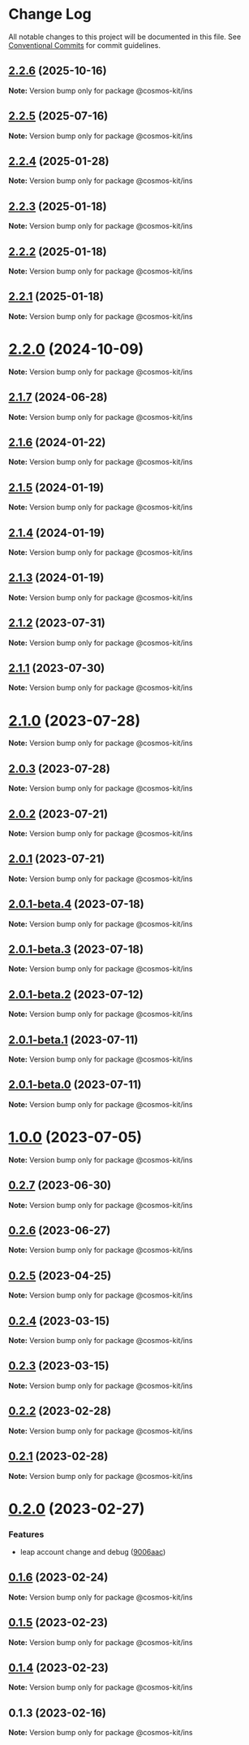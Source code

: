 # Change Log

All notable changes to this project will be documented in this file.
See [Conventional Commits](https://conventionalcommits.org) for commit guidelines.

## [2.2.6](https://github.com/hyperweb-io/cosmos-kit/compare/@cosmos-kit/ins@2.2.5...@cosmos-kit/ins@2.2.6) (2025-10-16)

**Note:** Version bump only for package @cosmos-kit/ins





## [2.2.5](https://github.com/hyperweb-io/cosmos-kit/compare/@cosmos-kit/ins@2.2.4...@cosmos-kit/ins@2.2.5) (2025-07-16)

**Note:** Version bump only for package @cosmos-kit/ins





## [2.2.4](https://github.com/hyperweb-io/cosmos-kit/compare/@cosmos-kit/ins@2.2.3...@cosmos-kit/ins@2.2.4) (2025-01-28)

**Note:** Version bump only for package @cosmos-kit/ins





## [2.2.3](https://github.com/hyperweb-io/cosmos-kit/compare/@cosmos-kit/ins@2.2.2...@cosmos-kit/ins@2.2.3) (2025-01-18)

**Note:** Version bump only for package @cosmos-kit/ins





## [2.2.2](https://github.com/hyperweb-io/cosmos-kit/compare/@cosmos-kit/ins@2.2.1...@cosmos-kit/ins@2.2.2) (2025-01-18)

**Note:** Version bump only for package @cosmos-kit/ins





## [2.2.1](https://github.com/hyperweb-io/cosmos-kit/compare/@cosmos-kit/ins@2.2.0...@cosmos-kit/ins@2.2.1) (2025-01-18)

**Note:** Version bump only for package @cosmos-kit/ins





# [2.2.0](https://github.com/hyperweb-io/cosmos-kit/compare/@cosmos-kit/ins@2.1.7...@cosmos-kit/ins@2.2.0) (2024-10-09)

**Note:** Version bump only for package @cosmos-kit/ins





## [2.1.7](https://github.com/hyperweb-io/cosmos-kit/compare/@cosmos-kit/ins@2.1.6...@cosmos-kit/ins@2.1.7) (2024-06-28)

**Note:** Version bump only for package @cosmos-kit/ins





## [2.1.6](https://github.com/hyperweb-io/cosmos-kit/compare/@cosmos-kit/ins@2.1.5...@cosmos-kit/ins@2.1.6) (2024-01-22)

**Note:** Version bump only for package @cosmos-kit/ins

## [2.1.5](https://github.com/hyperweb-io/cosmos-kit/compare/@cosmos-kit/ins@2.1.4...@cosmos-kit/ins@2.1.5) (2024-01-19)

**Note:** Version bump only for package @cosmos-kit/ins

## [2.1.4](https://github.com/hyperweb-io/cosmos-kit/compare/@cosmos-kit/ins@2.1.3...@cosmos-kit/ins@2.1.4) (2024-01-19)

**Note:** Version bump only for package @cosmos-kit/ins

## [2.1.3](https://github.com/hyperweb-io/cosmos-kit/compare/@cosmos-kit/ins@2.1.2...@cosmos-kit/ins@2.1.3) (2024-01-19)

**Note:** Version bump only for package @cosmos-kit/ins

## [2.1.2](https://github.com/hyperweb-io/cosmos-kit/compare/@cosmos-kit/ins@2.1.1...@cosmos-kit/ins@2.1.2) (2023-07-31)

**Note:** Version bump only for package @cosmos-kit/ins

## [2.1.1](https://github.com/hyperweb-io/cosmos-kit/compare/@cosmos-kit/ins@2.1.0...@cosmos-kit/ins@2.1.1) (2023-07-30)

**Note:** Version bump only for package @cosmos-kit/ins

# [2.1.0](https://github.com/hyperweb-io/cosmos-kit/compare/@cosmos-kit/ins@2.0.3...@cosmos-kit/ins@2.1.0) (2023-07-28)

**Note:** Version bump only for package @cosmos-kit/ins

## [2.0.3](https://github.com/hyperweb-io/cosmos-kit/compare/@cosmos-kit/ins@2.0.2...@cosmos-kit/ins@2.0.3) (2023-07-28)

**Note:** Version bump only for package @cosmos-kit/ins

## [2.0.2](https://github.com/hyperweb-io/cosmos-kit/compare/@cosmos-kit/ins@2.0.1...@cosmos-kit/ins@2.0.2) (2023-07-21)

**Note:** Version bump only for package @cosmos-kit/ins

## [2.0.1](https://github.com/hyperweb-io/cosmos-kit/compare/@cosmos-kit/ins@2.0.1-beta.4...@cosmos-kit/ins@2.0.1) (2023-07-21)

**Note:** Version bump only for package @cosmos-kit/ins

## [2.0.1-beta.4](https://github.com/hyperweb-io/cosmos-kit/compare/@cosmos-kit/ins@2.0.1-beta.3...@cosmos-kit/ins@2.0.1-beta.4) (2023-07-18)

**Note:** Version bump only for package @cosmos-kit/ins

## [2.0.1-beta.3](https://github.com/hyperweb-io/cosmos-kit/compare/@cosmos-kit/ins@2.0.1-beta.2...@cosmos-kit/ins@2.0.1-beta.3) (2023-07-18)

**Note:** Version bump only for package @cosmos-kit/ins

## [2.0.1-beta.2](https://github.com/hyperweb-io/cosmos-kit/compare/@cosmos-kit/ins@2.0.1-beta.1...@cosmos-kit/ins@2.0.1-beta.2) (2023-07-12)

**Note:** Version bump only for package @cosmos-kit/ins

## [2.0.1-beta.1](https://github.com/hyperweb-io/cosmos-kit/compare/@cosmos-kit/ins@2.0.1-beta.0...@cosmos-kit/ins@2.0.1-beta.1) (2023-07-11)

**Note:** Version bump only for package @cosmos-kit/ins

## [2.0.1-beta.0](https://github.com/hyperweb-io/cosmos-kit/compare/@cosmos-kit/ins@1.0.0...@cosmos-kit/ins@2.0.1-beta.0) (2023-07-11)

**Note:** Version bump only for package @cosmos-kit/ins

# [1.0.0](https://github.com/hyperweb-io/cosmos-kit/compare/@cosmos-kit/ins@0.2.7...@cosmos-kit/ins@1.0.0) (2023-07-05)

**Note:** Version bump only for package @cosmos-kit/ins

## [0.2.7](https://github.com/hyperweb-io/cosmos-kit/compare/@cosmos-kit/ins@0.2.6...@cosmos-kit/ins@0.2.7) (2023-06-30)

**Note:** Version bump only for package @cosmos-kit/ins

## [0.2.6](https://github.com/hyperweb-io/cosmos-kit/compare/@cosmos-kit/ins@0.2.5...@cosmos-kit/ins@0.2.6) (2023-06-27)

**Note:** Version bump only for package @cosmos-kit/ins

## [0.2.5](https://github.com/hyperweb-io/cosmos-kit/compare/@cosmos-kit/ins@0.2.4...@cosmos-kit/ins@0.2.5) (2023-04-25)

**Note:** Version bump only for package @cosmos-kit/ins

## [0.2.4](https://github.com/hyperweb-io/cosmos-kit/compare/@cosmos-kit/ins@0.2.3...@cosmos-kit/ins@0.2.4) (2023-03-15)

**Note:** Version bump only for package @cosmos-kit/ins

## [0.2.3](https://github.com/hyperweb-io/cosmos-kit/compare/@cosmos-kit/ins@0.2.2...@cosmos-kit/ins@0.2.3) (2023-03-15)

**Note:** Version bump only for package @cosmos-kit/ins

## [0.2.2](https://github.com/hyperweb-io/cosmos-kit/compare/@cosmos-kit/ins@0.2.1...@cosmos-kit/ins@0.2.2) (2023-02-28)

**Note:** Version bump only for package @cosmos-kit/ins

## [0.2.1](https://github.com/hyperweb-io/cosmos-kit/compare/@cosmos-kit/ins@0.2.0...@cosmos-kit/ins@0.2.1) (2023-02-28)

**Note:** Version bump only for package @cosmos-kit/ins

# [0.2.0](https://github.com/hyperweb-io/cosmos-kit/compare/@cosmos-kit/ins@0.1.6...@cosmos-kit/ins@0.2.0) (2023-02-27)

### Features

- leap account change and debug ([9006aac](https://github.com/hyperweb-io/cosmos-kit/commit/9006aac6c453262e9ac890c34616622b50dc5766))

## [0.1.6](https://github.com/hyperweb-io/cosmos-kit/compare/@cosmos-kit/ins@0.1.5...@cosmos-kit/ins@0.1.6) (2023-02-24)

**Note:** Version bump only for package @cosmos-kit/ins

## [0.1.5](https://github.com/hyperweb-io/cosmos-kit/compare/@cosmos-kit/ins@0.1.4...@cosmos-kit/ins@0.1.5) (2023-02-23)

**Note:** Version bump only for package @cosmos-kit/ins

## [0.1.4](https://github.com/hyperweb-io/cosmos-kit/compare/@cosmos-kit/ins@0.1.3...@cosmos-kit/ins@0.1.4) (2023-02-23)

**Note:** Version bump only for package @cosmos-kit/ins

## 0.1.3 (2023-02-16)

**Note:** Version bump only for package @cosmos-kit/ins
